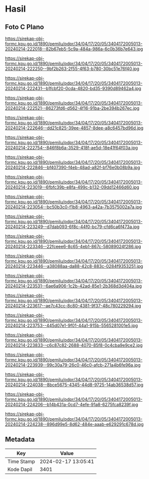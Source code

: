 # Hasil

## Foto C Plano

https://sirekap-obj-formc.kpu.go.id/1890/pemilu/pdpr/34/04/17/20/05/3404172005013-20240214-222018--82b67eb5-5c9a-484a-986a-6c0b36b7e643.jpg

https://sirekap-obj-formc.kpu.go.id/1890/pemilu/pdpr/34/04/17/20/05/3404172005013-20240214-222250--9bf2b263-2f55-4f63-b780-30bc51e76f40.jpg

https://sirekap-obj-formc.kpu.go.id/1890/pemilu/pdpr/34/04/17/20/05/3404172005013-20240214-222431--b1fcbf20-0cda-4820-bd35-9390d89462a4.jpg

https://sirekap-obj-formc.kpu.go.id/1890/pemilu/pdpr/34/04/17/20/05/3404172005013-20240214-222521--86273fd6-d562-4f16-91ba-2be394b267ec.jpg

https://sirekap-obj-formc.kpu.go.id/1890/pemilu/pdpr/34/04/17/20/05/3404172005013-20240214-222646--dd21c825-39ee-4857-8dee-a8c6457bd96d.jpg

https://sirekap-obj-formc.kpu.go.id/1890/pemilu/pdpr/34/04/17/20/05/3404172005013-20240214-222754--846f8b6a-3529-418f-ae5d-18e41f64f03a.jpg

https://sirekap-obj-formc.kpu.go.id/1890/pemilu/pdpr/34/04/17/20/05/3404172005013-20240214-222846--bf407390-f4eb-48ad-a82f-bf76e0b08b9a.jpg

https://sirekap-obj-formc.kpu.go.id/1890/pemilu/pdpr/34/04/17/20/05/3404172005013-20240214-223019--6fbfc39b-e8fa-499c-b132-09dd12466d60.jpg

https://sirekap-obj-formc.kpu.go.id/1890/pemilu/pdpr/34/04/17/20/05/3404172005013-20240214-223054--bc50b3c0-f1b8-4963-a42a-7b3575002a7a.jpg

https://sirekap-obj-formc.kpu.go.id/1890/pemilu/pdpr/34/04/17/20/05/3404172005013-20240214-223249--d7dab093-6f8c-44f0-bc79-cfd6ca6f473a.jpg

https://sirekap-obj-formc.kpu.go.id/1890/pemilu/pdpr/34/04/17/20/05/3404172005013-20240214-223346--22fceee6-8c65-4eb1-867c-58089024f286.jpg

https://sirekap-obj-formc.kpu.go.id/1890/pemilu/pdpr/34/04/17/20/05/3404172005013-20240214-223446--a38088aa-da88-42c8-883c-0284f9353251.jpg

https://sirekap-obj-formc.kpu.go.id/1890/pemilu/pdpr/34/04/17/20/05/3404172005013-20240214-223531--6ae6a906-1c2b-42ad-85e1-2b368d3d404a.jpg

https://sirekap-obj-formc.kpu.go.id/1890/pemilu/pdpr/34/04/17/20/05/3404172005013-20240214-223617--ae7c43cc-8c80-4381-9f37-48c780229294.jpg

https://sirekap-obj-formc.kpu.go.id/1890/pemilu/pdpr/34/04/17/20/05/3404172005013-20240214-223753--445d07e1-9f01-44a1-915b-5565281001e5.jpg

https://sirekap-obj-formc.kpu.go.id/1890/pemilu/pdpr/34/04/17/20/05/3404172005013-20240214-223833--c6c87c82-2688-4070-85f8-0c4cba9e9ce2.jpg

https://sirekap-obj-formc.kpu.go.id/1890/pemilu/pdpr/34/04/17/20/05/3404172005013-20240214-223939--99c30a79-26c0-46c0-afcb-271a4b6fe96a.jpg

https://sirekap-obj-formc.kpu.go.id/1890/pemilu/pdpr/34/04/17/20/05/3404172005013-20240214-224038--8bce5675-4345-44d8-9725-14ab36538d57.jpg

https://sirekap-obj-formc.kpu.go.id/1890/pemilu/pdpr/34/04/17/20/05/3404172005013-20240214-224206--b14b431a-0cd7-4efe-91a8-6275fca8239f.jpg

https://sirekap-obj-formc.kpu.go.id/1890/pemilu/pdpr/34/04/17/20/05/3404172005013-20240214-224238--896d99e5-8d62-484e-aaab-e629291c678d.jpg


## Metadata

| Key        | Value               |
| ---------- | ------------------- |
| Time Stamp | 2024-02-17 13:05:41 |
| Kode Dapil | 3401                |




